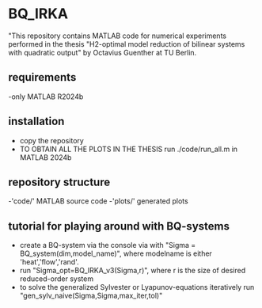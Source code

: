 # BQ_IRKA
"This repository contains MATLAB code for numerical experiments performed in the thesis "H2-optimal model reduction of bilinear systems with quadratic output" by Octavius Guenther at TU Berlin.

## requirements
-only MATLAB R2024b

## installation
- copy the repository
- TO OBTAIN ALL THE PLOTS IN THE THESIS run ./code/run_all.m in MATLAB 2024b


## repository structure
-'code/' MATLAB source code
-'plots/' generated plots

## tutorial for playing around with BQ-systems
- create a BQ-system via the console via with "Sigma = BQ_system(dim,model_name)", where modelname is either 'heat','flow','rand'.
- run "Sigma_opt=BQ_IRKA_v3(Sigma,r)", where r is the size of desired reduced-order system
- to solve the generalized Sylvester or Lyapunov-equations iteratively run "gen_sylv_naive(Sigma,Sigma,max_iter,tol)"

